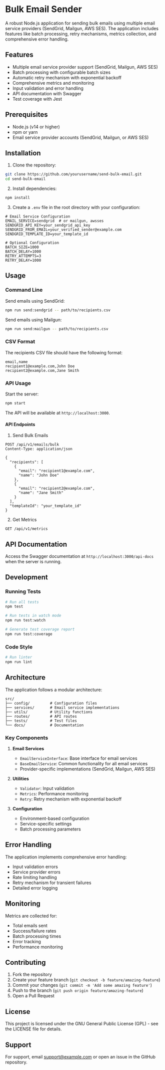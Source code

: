 # Bulk Email Sender

A robust Node.js application for sending bulk emails using multiple email service providers (SendGrid, Mailgun, AWS SES). The application includes features like batch processing, retry mechanisms, metrics collection, and comprehensive error handling.

## Features

- Multiple email service provider support (SendGrid, Mailgun, AWS SES)
- Batch processing with configurable batch sizes
- Automatic retry mechanism with exponential backoff
- Comprehensive metrics and monitoring
- Input validation and error handling
- API documentation with Swagger
- Test coverage with Jest

## Prerequisites

- Node.js (v14 or higher)
- npm or yarn
- Email service provider accounts (SendGrid, Mailgun, or AWS SES)

## Installation

1. Clone the repository:
```bash
git clone https://github.com/yourusername/send-bulk-email.git
cd send-bulk-email
```

2. Install dependencies:
```bash
npm install
```

3. Create a `.env` file in the root directory with your configuration:
```env
# Email Service Configuration
EMAIL_SERVICE=sendgrid  # or mailgun, awsses
SENDGRID_API_KEY=your_sendgrid_api_key
SENDGRID_FROM_EMAIL=your_verified_sender@example.com
SENDGRID_TEMPLATE_ID=your_template_id

# Optional Configuration
BATCH_SIZE=1000
BATCH_DELAY=1000
RETRY_ATTEMPTS=3
RETRY_DELAY=1000
```

## Usage

### Command Line

Send emails using SendGrid:
```bash
npm run send:sendgrid -- path/to/recipients.csv
```

Send emails using Mailgun:
```bash
npm run send:mailgun -- path/to/recipients.csv
```

### CSV Format

The recipients CSV file should have the following format:
```csv
email,name
recipient1@example.com,John Doe
recipient2@example.com,Jane Smith
```

### API Usage

Start the server:
```bash
npm start
```

The API will be available at `http://localhost:3000`.

#### API Endpoints

1. Send Bulk Emails
```http
POST /api/v1/emails/bulk
Content-Type: application/json

{
  "recipients": [
    {
      "email": "recipient1@example.com",
      "name": "John Doe"
    },
    {
      "email": "recipient2@example.com",
      "name": "Jane Smith"
    }
  ],
  "templateId": "your_template_id"
}
```

2. Get Metrics
```http
GET /api/v1/metrics
```

## API Documentation

Access the Swagger documentation at `http://localhost:3000/api-docs` when the server is running.

## Development

### Running Tests

```bash
# Run all tests
npm test

# Run tests in watch mode
npm run test:watch

# Generate test coverage report
npm run test:coverage
```

### Code Style

```bash
# Run linter
npm run lint
```

## Architecture

The application follows a modular architecture:

```
src/
├── config/         # Configuration files
├── services/       # Email service implementations
├── utils/          # Utility functions
├── routes/         # API routes
├── tests/          # Test files
└── docs/           # Documentation
```

### Key Components

1. **Email Services**
   - `EmailServiceInterface`: Base interface for email services
   - `BaseEmailService`: Common functionality for all email services
   - Provider-specific implementations (SendGrid, Mailgun, AWS SES)

2. **Utilities**
   - `Validator`: Input validation
   - `Metrics`: Performance monitoring
   - `Retry`: Retry mechanism with exponential backoff

3. **Configuration**
   - Environment-based configuration
   - Service-specific settings
   - Batch processing parameters

## Error Handling

The application implements comprehensive error handling:

- Input validation errors
- Service provider errors
- Rate limiting handling
- Retry mechanism for transient failures
- Detailed error logging

## Monitoring

Metrics are collected for:

- Total emails sent
- Success/failure rates
- Batch processing times
- Error tracking
- Performance monitoring

## Contributing

1. Fork the repository
2. Create your feature branch (`git checkout -b feature/amazing-feature`)
3. Commit your changes (`git commit -m 'Add some amazing feature'`)
4. Push to the branch (`git push origin feature/amazing-feature`)
5. Open a Pull Request

## License

This project is licensed under the GNU General Public License (GPL) - see the LICENSE file for details.

## Support

For support, email support@example.com or open an issue in the GitHub repository.